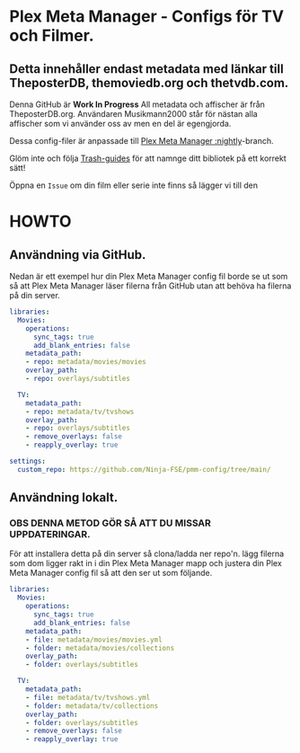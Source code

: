 # Plex Meta Manager - Configs för TV och Filmer.
## Detta innehåller endast metadata med länkar till TheposterDB, themoviedb.org och thetvdb.com.

Denna GitHub är **Work In Progress** All metadata och affischer är från TheposterDB.org. Användaren Musikmann2000 står för nästan alla affischer som vi använder oss av men en del är egengjorda.

Dessa config-filer är anpassade till [Plex Meta Manager :nightly](https://metamanager.wiki/en/latest/index.html)-branch.

Glöm inte och följa [Trash-guides](https://trash-guides.info/) för att namnge ditt bibliotek på ett korrekt sätt!


Öppna en ````Issue```` om din film eller serie inte finns så lägger vi till den

# HOWTO
## Användning via GitHub.
Nedan är ett exempel hur din Plex Meta Manager config fil borde se ut som så att Plex Meta Manager läser filerna från GitHub utan att behöva ha filerna på din server.

```yaml
libraries:
  Movies:
    operations:
      sync_tags: true
      add_blank_entries: false
    metadata_path:
    - repo: metadata/movies/movies
    overlay_path:
    - repo: overlays/subtitles

  TV:
    metadata_path:
    - repo: metadata/tv/tvshows
    overlay_path:
    - repo: overlays/subtitles
    - remove_overlays: false
    - reapply_overlay: true

settings:
  custom_repo: https://github.com/Ninja-FSE/pmm-config/tree/main/
 ```

## Användning lokalt.
### OBS DENNA METOD GÖR SÅ ATT DU MISSAR UPPDATERINGAR.
För att installera detta på din server så clona/ladda ner repo'n. lägg filerna som dom ligger rakt in i din Plex Meta Manager mapp och justera din Plex Meta Manager config fil så att den ser ut som följande.

```yaml
libraries:
  Movies:
    operations:
      sync_tags: true
      add_blank_entries: false
    metadata_path:
    - file: metadata/movies/movies.yml
    - folder: metadata/movies/collections
    overlay_path:
    - folder: overlays/subtitles

  TV:
    metadata_path:
    - file: metadata/tv/tvshows.yml
    - folder: metadata/tv/collections
    overlay_path:
    - folder: overlays/subtitles
    - remove_overlays: false
    - reapply_overlay: true
 ```